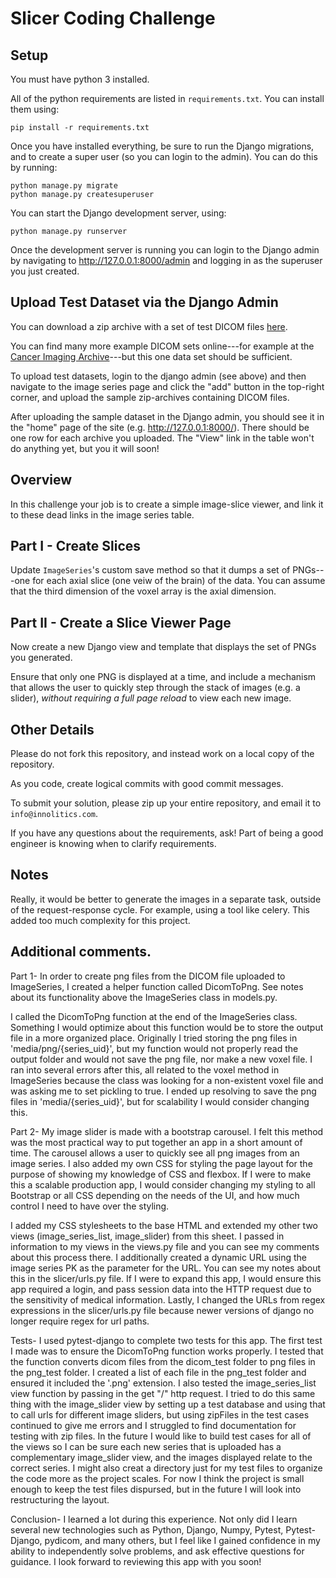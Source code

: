 # Slicer Coding Challenge

## Setup

You must have python 3 installed.

All of the python requirements are listed in `requirements.txt`.  You can install them using:

    pip install -r requirements.txt

Once you have installed everything, be sure to run the Django migrations, and
to create a super user (so you can login to the admin).  You can do this by running:

    python manage.py migrate
    python manage.py createsuperuser
    
You can start the Django development server, using:

    python manage.py runserver

Once the development server is running you can login to the Django admin by navigating 
to http://127.0.0.1:8000/admin and logging in as the superuser you just created.

## Upload Test Dataset via the Django Admin

You can download a zip archive with a set of test DICOM files
[here](https://github.com/innolitics/example-files/raw/master/example-lung-ct.zip).

You can find many more example DICOM sets online---for example at the [Cancer
Imaging Archive](http://www.cancerimagingarchive.net)---but this one data set
should be sufficient.

To upload test datasets, login to the django admin (see above) and then navigate 
to the image series page and click the "add" button in the top-right corner, and 
upload the sample zip-archives containing DICOM files.

After uploading the sample dataset in the Django admin, you should see it in
the "home" page of the site (e.g. http://127.0.0.1:8000/).  There should be one
row for each archive you uploaded.  The "View" link in the table won't do
anything yet, but you it will soon!

## Overview

In this challenge your job is to create a simple image-slice viewer, and
link it to these dead links in the image series table.

## Part I - Create Slices

Update `ImageSeries`'s custom save method so that it dumps a set of PNGs---one
for each axial slice (one veiw of the brain) of the data.  You can assume that the third dimension of
the voxel array is the axial dimension.

## Part II - Create a Slice Viewer Page

Now create a new Django view and template that displays the set of PNGs you generated.

Ensure that only one PNG is displayed at a time, and include a mechanism that
allows the user to quickly step through the stack of images (e.g. a slider),
*without requiring a full page reload* to view each new image.

## Other Details

Please do not fork this repository, and instead work on a local copy of the repository.

As you code, create logical commits with good commit messages.

To submit your solution, please zip up your entire repository, and email it to
`info@innolitics.com`.

If you have any questions about the requirements, ask!  Part of being a good
engineer is knowing when to clarify requirements.

## Notes

Really, it would be better to generate the images in a separate task, outside
of the request-response cycle.  For example, using a tool like celery.  This
added too much complexity for this project.

## Additional comments.

Part 1-
In order to create png files from the DICOM file uploaded to ImageSeries, I created a helper function called DicomToPng. See notes about its functionality above the ImageSeries class in models.py.
 
I called the DicomToPng function at the end of the ImageSeries class. Something I would optimize about this function would be to store the output file in a more organized place. Originally I tried storing the png files in 'media/png/{series_uid}', but my function would not properly read the output folder and would not save the png file, nor make a new voxel file. I ran into several errors after this, all related to the voxel method in ImageSeries because the class was looking for a non-existent voxel file and was asking me to set pickling to true. I ended up resolving to save the png files in 'media/{series_uid}', but for scalability I would consider changing this.
 
Part 2-
My image slider is made with a bootstrap carousel. I felt this method was the most practical way to put together an app in a short amount of time. The carousel allows a user to quickly see all png images from an image series. I also added my own CSS for styling the page layout for the purpose of showing my knowledge of CSS and flexbox. If I were to make this a scalable production app, I would consider changing my styling to all Bootstrap or all CSS depending on the needs of the UI, and how much control I need to have over the styling.
 
I added my CSS stylesheets to the base HTML and extended my other two views (image_series_list, image_slider) from this sheet. I passed in information to my views in the views.py file and you can see my comments about this process there. I additionally created a dynamic URL using the image series PK as the parameter for the URL. You can see my notes about this in the slicer/urls.py file. If I were to expand this app, I would ensure this app required a login, and pass session data into the HTTP request due to the sensitivity of medical information. Lastly, I changed the URLs from regex expressions in the slicer/urls.py file because newer versions of django no longer require regex for url paths.
 
 
Tests- I used pytest-django to complete two tests for this app. The first test I made was to ensure the DicomToPng function works properly. I tested that the function converts dicom files from the dicom_test folder to png files in the png_test folder. I created a list of each file in the png_test folder and ensured it included the '.png' extension. I also tested the image_series_list view function by passing in the get "/" http request. I tried to do this same thing with the image_slider view by setting up a test database and using that to call urls for different image sliders, but using zipFiles in the test cases continued to give me errors and I struggled to find documentation for testing with zip files. In the future I would like to build test cases for all of the views so I can be sure each new series that is uploaded has a complementary image_slider view, and the images displayed relate to the correct series. I might also creat a directory just for my test files to organize the code more as the project scales. For now I think the project is small enough to keep the test files dispursed, but in the future I will look into restructuring the layout.
 
 
Conclusion- I learned a lot during this experience. Not only did I learn several new technologies such as Python, Django, Numpy, Pytest, Pytest-Django, pydicom, and many others, but I feel like I gained confidence in my ability to independently solve problems, and ask effective questions for guidance. I look forward to reviewing this app with you soon!

